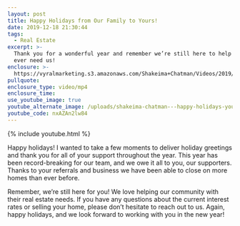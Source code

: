 ```yaml
---
layout: post
title: Happy Holidays from Our Family to Yours!
date: 2019-12-18 21:30:44
tags:
  - Real Estate
excerpt: >-
  Thank you for a wonderful year and remember we’re still here to help if you
  ever need us!
enclosure: >-
  https://vyralmarketing.s3.amazonaws.com/Shakeima+Chatman/Videos/2019/December/Happy+Holidays+from+Our+Family+to+Yours!.mp4
pullquote:
enclosure_type: video/mp4
enclosure_time:
use_youtube_image: true
youtube_alternate_image: /uploads/shakeima-chatman---happy-holidays-youtube.jpg
youtube_code: nxAZAn2lw84
---
```


{% include youtube.html %}

Happy holidays\! I wanted to take a few moments to deliver holiday greetings and thank you for all of your support throughout the year. This year has been record-breaking for our team, and we owe it all to you, our supporters. Thanks to your referrals and business we have been able to close on more homes than ever before.

Remember, we’re still here for you\! We love helping our community with their real estate needs. If you have any questions about the current interest rates or selling your home, please don’t hesitate to reach out to us. Again, happy holidays, and we look forward to working with you in the new year\!

&nbsp;